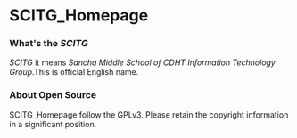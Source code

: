 <h1>SCITG_Homepage</h1>
<h3>What's the <i>SCITG</i></h3>
<p><i>SCITG</i> it means <i>Sancha Middle School of CDHT Information Technology Group</i>.This is official English name.</p>
<h3>About Open Source</h3>
<p>
SCITG_Homepage follow the GPLv3. 
Please retain the copyright information in a significant position. 
</p>